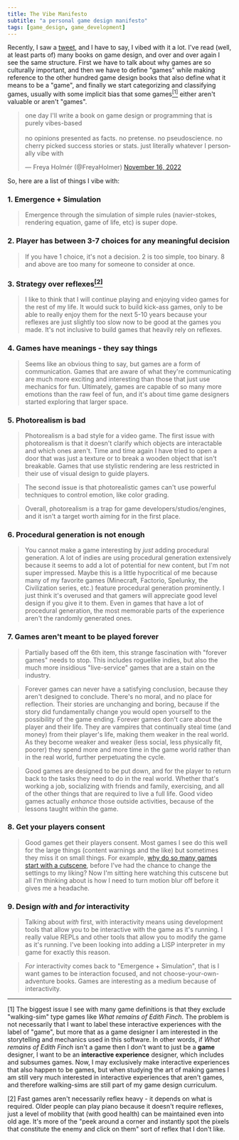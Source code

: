 ```yaml
---
title: The Vibe Manifesto
subtitle: "a personal game design manifesto"
tags: [game_design, game_development]
---
```


Recently, I saw a
[tweet](https://twitter.com/FreyaHolmer/status/1592811135832854529), and I have
to say, I vibed with it a lot. I've read (well, at least parts of) many books on
game design, and over and over again I see the same structure. First we have to
talk about why games are so culturally important, and then we have to define
"games" while making reference to the other hundred game design books that also
define what it means to be a "game", and finally we start categorizing and
classifying games, usually with some implicit bias that some
games<a href="#[1]"><sup>[1]</sup></a> either aren't valuable or aren't "games".

<blockquote class="twitter-tweet"><p lang="en" dir="ltr">one day I&#39;ll write a book on game design or programming that is purely vibes-based<br><br>no opinions presented as facts. no pretense. no pseudoscience. no cherry picked success stories or stats. just literally whatever I personally vibe with</p>&mdash; Freya Holmér (@FreyaHolmer) <a href="https://twitter.com/FreyaHolmer/status/1592811135832854529?ref_src=twsrc%5Etfw">November 16, 2022</a></blockquote> <script async src="https://platform.twitter.com/widgets.js" charset="utf-8"></script>

So, here are a list of things I vibe with:

### 1. Emergence + Simulation

> Emergence through the simulation of simple rules (navier-stokes, rendering
> equation, game of life, etc) is super dope.

### 2. Player has between 3-7 choices for any meaningful decision

> If you have 1 choice, it's not a decision. 2 is too simple, too binary. 8 and
> above are too many for someone to consider at once.

### 3. Strategy over reflexes<a href="#[2]"><sup>[2]</sup></a>

> I like to think that I will continue playing and enjoying video games for the
> rest of my life. It would suck to build kick-ass games, only to be able to
> really enjoy them for the next 5-10 years because your reflexes are just
> slightly too slow now to be good at the games you made. It's not inclusive to
> build games that heavily rely on reflexes.

### 4. Games have meanings - they say things

> Seems like an obvious thing to say, but games are a form of communication.
> Games that are aware of what they're communicating are much more exciting and
> interesting than those that just use mechanics for fun. Ultimately, games are
> capable of so many more emotions than the raw feel of fun, and it's about time
> game designers started exploring that larger space.

### 5. Photorealism is bad

> Photorealism is a bad style for a video game. The first issue with
> photorealism is that it doesn't clarify which objects are interactable and which
> ones aren't. Time and time again I have tried to open a door that was just a texture
> or to break a wooden object that isn't breakable. Games that use stylistic rendering
> are less restricted in their use of visual design to guide players.

> The second issue is that photorealistic games can't use powerful techniques to
> control emotion, like color grading.

> Overall, photorealism is a trap for game developers/studios/engines, and it isn't a target
> worth aiming for in the first place.

### 6. Procedural generation is not enough

> You cannot make a game interesting by _just_ adding procedural generation. A
> lot of indies are using procedural generation extensively because it seems to
> add a lot of potential for new content, but I'm not super impressed. Maybe
> this is a little hypocritical of me because many of my favorite games
> (Minecraft, Factorio, Spelunky, the Civilization series, etc.) feature
> procedural generation prominently. I just think it's overused and that gamers will
> appreciate good level design if you give it to them. Even in games that have a lot
> of procedural generation, the most memorable parts of the experience aren't
> the randomly generated ones.

### 7. Games aren't meant to be played forever

> Partially based off the 6th item, this strange fascination with "forever
> games" needs to stop. This includes roguelike indies, but also the much more
> insidious "live-service" games that are a stain on the industry.

> Forever games can never have a satisfying conclusion, because they aren't
> designed to conclude. There's no moral, and no place for reflection. Their
> stories are unchanging and boring, because if the story did fundamentally
> change you would open yourself to the possibility of the game ending. Forever
> games don't care about the player and their life. They are vampires that
> continually steal time (and money) from their player's life, making them
> weaker in the real world. As they become weaker and weaker (less social, less
> physically fit, poorer) they spend more and more time in the game world rather
> than in the real world, further perpetuating the cycle.

> Good games are designed to be put down, and for the player to return back to
> the tasks they need to do in the real world. Whether that's working a job,
> socializing with friends and family, exercising, and all of the other things
> that are required to live a full life. Good video games actually _enhance_
> those outside activities, because of the lessons taught within the game.

### 8. Get your players consent

> Good games get their players consent. Most games I see do this well for the
> large things (content warnings and the like) but sometimes they miss it on
> small things. For example,
> [why do so many games start with a cutscene](https://www.reddit.com/r/pcgaming/comments/pq3mq7/developers_please_stop_skipping_the_main_menu_on/),
> before I've had the chance to change the settings to my liking? Now I'm
> sitting here watching this cutscene but all I'm thinking about is how I need
> to turn motion blur off before it gives me a headache.

### 9. Design _with_ and _for_ interactivity

> Talking about _with_ first, with interactivity means using development tools
> that allow you to be interactive with the game as it's running. I really value
> REPLs and other tools that allow you to modify the game as it's running. I've
> been looking into adding a LISP interpreter in my game for exactly this
> reason.

> _For_ interactivity comes back to "Emergence + Simulation", that is I want
> games to be interaction focused, and not choose-your-own-adventure books.
> Games are interesting as a medium because of interactivity.

---

<a id="[1]">[1]</a> The biggest issue I see with many game definitions is that
they exclude "walking-sim" type games like <em>What remains of Edith Finch</em>.
The problem is not necessarily that I want to label these interactive
experiences with the label of "game", but more that as a game designer I am
interested in the storytelling and mechanics used in this software. In other
words, if <em>What remains of Edith Finch</em> isn't a game then I don't want to
just be a **game** designer, I want to be an **interactive experience**
designer, which includes and subsumes games. Now, I may exclusively make
interactive experiences that also happen to be games, but when studying the art
of making games I am still very much interested in interactive experiences that
aren't games, and therefore walking-sims are still part of my game design
curriculum.

<a id="[2]">[2]</a> Fast games aren't necessarily reflex heavy - it depends on
what is required. Older people can play piano because it doesn't require
reflexes, just a level of mobility that (with good health) can be maintained
even into old age. It's more of the "peek around a corner and instantly spot the
pixels that constitute the enemy and click on them" sort of reflex that I don't
like.
